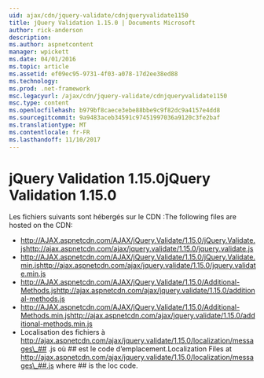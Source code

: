 ```yaml
---
uid: ajax/cdn/jquery-validate/cdnjqueryvalidate1150
title: jQuery Validation 1.15.0 | Documents Microsoft
author: rick-anderson
description: 
ms.author: aspnetcontent
manager: wpickett
ms.date: 04/01/2016
ms.topic: article
ms.assetid: ef09ec95-9731-4f03-a078-17d2ee38ed88
ms.technology: 
ms.prod: .net-framework
msc.legacyurl: /ajax/cdn/jquery-validate/cdnjqueryvalidate1150
msc.type: content
ms.openlocfilehash: b979bf8caece3ebe88bbe9c9f82dc9a4157e4dd8
ms.sourcegitcommit: 9a9483aceb34591c97451997036a9120c3fe2baf
ms.translationtype: MT
ms.contentlocale: fr-FR
ms.lasthandoff: 11/10/2017
---
```

<a name="jquery-validation-1150"></a><span data-ttu-id="2a669-102">jQuery Validation 1.15.0</span><span class="sxs-lookup"><span data-stu-id="2a669-102">jQuery Validation 1.15.0</span></span>
====================
<span data-ttu-id="2a669-103">Les fichiers suivants sont hébergés sur le CDN :</span><span class="sxs-lookup"><span data-stu-id="2a669-103">The following files are hosted on the CDN:</span></span>

- <span data-ttu-id="2a669-104">http://AJAX.aspnetcdn.com/AJAX/jQuery.Validate/1.15.0/jQuery.Validate.js</span><span class="sxs-lookup"><span data-stu-id="2a669-104">http://ajax.aspnetcdn.com/ajax/jquery.validate/1.15.0/jquery.validate.js</span></span>
- <span data-ttu-id="2a669-105">http://AJAX.aspnetcdn.com/AJAX/jQuery.Validate/1.15.0/jQuery.Validate.min.js</span><span class="sxs-lookup"><span data-stu-id="2a669-105">http://ajax.aspnetcdn.com/ajax/jquery.validate/1.15.0/jquery.validate.min.js</span></span>
- <span data-ttu-id="2a669-106">http://AJAX.aspnetcdn.com/AJAX/jQuery.Validate/1.15.0/Additional-Methods.js</span><span class="sxs-lookup"><span data-stu-id="2a669-106">http://ajax.aspnetcdn.com/ajax/jquery.validate/1.15.0/additional-methods.js</span></span>
- <span data-ttu-id="2a669-107">http://AJAX.aspnetcdn.com/AJAX/jQuery.Validate/1.15.0/Additional-Methods.min.js</span><span class="sxs-lookup"><span data-stu-id="2a669-107">http://ajax.aspnetcdn.com/ajax/jquery.validate/1.15.0/additional-methods.min.js</span></span>
- <span data-ttu-id="2a669-108">Localisation des fichiers à http://ajax.aspnetcdn.com/ajax/jquery.validate/1.15.0/localization/messages\_## .js où ## est le code d’emplacement.</span><span class="sxs-lookup"><span data-stu-id="2a669-108">Localization Files at http://ajax.aspnetcdn.com/ajax/jquery.validate/1.15.0/localization/messages\_##.js where ## is the loc code.</span></span>
